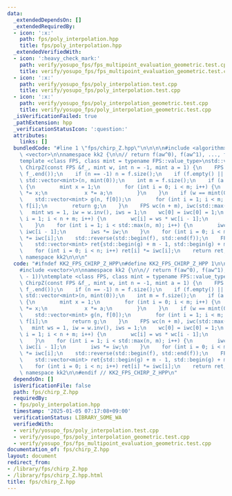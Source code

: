 ```yaml
---
data:
  _extendedDependsOn: []
  _extendedRequiredBy:
  - icon: ':x:'
    path: fps/poly_interpolation.hpp
    title: fps/poly_interpolation.hpp
  _extendedVerifiedWith:
  - icon: ':heavy_check_mark:'
    path: verify/yosupo_fps/fps_multipoint_evaluation_geometric.test.cpp
    title: verify/yosupo_fps/fps_multipoint_evaluation_geometric.test.cpp
  - icon: ':x:'
    path: verify/yosupo_fps/poly_interpolation.test.cpp
    title: verify/yosupo_fps/poly_interpolation.test.cpp
  - icon: ':x:'
    path: verify/yosupo_fps/poly_interpolation_geometric.test.cpp
    title: verify/yosupo_fps/poly_interpolation_geometric.test.cpp
  _isVerificationFailed: true
  _pathExtension: hpp
  _verificationStatusIcon: ':question:'
  attributes:
    links: []
  bundledCode: "#line 1 \"fps/chirp_Z.hpp\"\n\n\n\n#include <algorithm>\n#include\
    \ <vector>\n\nnamespace kk2 {\n\n// return f(aw^0), f(aw^1), ..., f(aw^(n - 1))\n\
    template <class FPS, class mint = typename FPS::value_type>\nstd::vector<mint>\
    \ ChirpZ(const FPS &f_, mint w, int n = -1, mint a = 1) {\n    FPS f(f_.begin(),\
    \ f_.end());\n    if (n == -1) n = f.size();\n    if (f.empty() || n == 0) return\
    \ std::vector<mint>(n, mint(0));\n    int m = f.size();\n    if (a != mint(1))\
    \ {\n        mint x = 1;\n        for (int i = 0; i < m; i++) {\n            f[i]\
    \ *= x;\n            x *= a;\n        }\n    }\n    if (w == mint(0)) {\n    \
    \    std::vector<mint> g(n, f[0]);\n        for (int i = 1; i < m; i++) g[0] +=\
    \ f[i];\n        return g;\n    }\n    FPS wc(n + m), iwc(std::max(n, m));\n \
    \   mint ws = 1, iw = w.inv(), iws = 1;\n    wc[0] = iwc[0] = 1;\n    for (int\
    \ i = 1; i < n + m; i++) {\n        wc[i] = ws * wc[i - 1];\n        ws *= w;\n\
    \    }\n    for (int i = 1; i < std::max(n, m); i++) {\n        iwc[i] = iws *\
    \ iwc[i - 1];\n        iws *= iw;\n    }\n    for (int i = 0; i < m; i++) f[i]\
    \ *= iwc[i];\n    std::reverse(std::begin(f), std::end(f));\n    FPS g = f * wc;\n\
    \    std::vector<mint> ret{std::begin(g) + m - 1, std::begin(g) + m + n - 1};\n\
    \    for (int i = 0; i < n; i++) ret[i] *= iwc[i];\n    return ret;\n}\n\n} //\
    \ namespace kk2\n\n\n"
  code: "#ifndef KK2_FPS_CHIRP_Z_HPP\n#define KK2_FPS_CHIRP_Z_HPP 1\n\n#include <algorithm>\n\
    #include <vector>\n\nnamespace kk2 {\n\n// return f(aw^0), f(aw^1), ..., f(aw^(n\
    \ - 1))\ntemplate <class FPS, class mint = typename FPS::value_type>\nstd::vector<mint>\
    \ ChirpZ(const FPS &f_, mint w, int n = -1, mint a = 1) {\n    FPS f(f_.begin(),\
    \ f_.end());\n    if (n == -1) n = f.size();\n    if (f.empty() || n == 0) return\
    \ std::vector<mint>(n, mint(0));\n    int m = f.size();\n    if (a != mint(1))\
    \ {\n        mint x = 1;\n        for (int i = 0; i < m; i++) {\n            f[i]\
    \ *= x;\n            x *= a;\n        }\n    }\n    if (w == mint(0)) {\n    \
    \    std::vector<mint> g(n, f[0]);\n        for (int i = 1; i < m; i++) g[0] +=\
    \ f[i];\n        return g;\n    }\n    FPS wc(n + m), iwc(std::max(n, m));\n \
    \   mint ws = 1, iw = w.inv(), iws = 1;\n    wc[0] = iwc[0] = 1;\n    for (int\
    \ i = 1; i < n + m; i++) {\n        wc[i] = ws * wc[i - 1];\n        ws *= w;\n\
    \    }\n    for (int i = 1; i < std::max(n, m); i++) {\n        iwc[i] = iws *\
    \ iwc[i - 1];\n        iws *= iw;\n    }\n    for (int i = 0; i < m; i++) f[i]\
    \ *= iwc[i];\n    std::reverse(std::begin(f), std::end(f));\n    FPS g = f * wc;\n\
    \    std::vector<mint> ret{std::begin(g) + m - 1, std::begin(g) + m + n - 1};\n\
    \    for (int i = 0; i < n; i++) ret[i] *= iwc[i];\n    return ret;\n}\n\n} //\
    \ namespace kk2\n\n#endif // KK2_FPS_CHIRP_Z_HPP\n"
  dependsOn: []
  isVerificationFile: false
  path: fps/chirp_Z.hpp
  requiredBy:
  - fps/poly_interpolation.hpp
  timestamp: '2025-01-05 07:17:08+09:00'
  verificationStatus: LIBRARY_SOME_WA
  verifiedWith:
  - verify/yosupo_fps/poly_interpolation.test.cpp
  - verify/yosupo_fps/poly_interpolation_geometric.test.cpp
  - verify/yosupo_fps/fps_multipoint_evaluation_geometric.test.cpp
documentation_of: fps/chirp_Z.hpp
layout: document
redirect_from:
- /library/fps/chirp_Z.hpp
- /library/fps/chirp_Z.hpp.html
title: fps/chirp_Z.hpp
---
```

